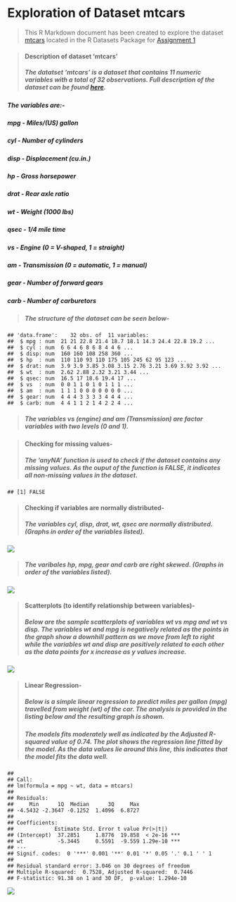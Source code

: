 # Exploration of Dataset **mtcars**

> This R Markdown document has been created to explore the dataset
> [mtcars](https://stat.ethz.ch/R-manual/R-devel/library/datasets/html/00Index.html)
> located in the R Datasets Package for [Assignment
> 1](https://stat545.stat.ubc.ca/evaluation/hw01/hw01/)

> #### **Description of dataset ‘mtcars’**
>
> ##### The datatset **‘mtcars’** is a dataset that contains 11 numeric variables with a total of 32 observations. Full description of the dataset can be found [here](https://stat.ethz.ch/R-manual/R-devel/library/datasets/html/mtcars.html).

##### **The variables are:-**

##### mpg - Miles/(US) gallon

##### cyl - Number of cylinders

##### disp - Displacement (cu.in.)

##### hp - Gross horsepower

##### drat - Rear axle ratio

##### wt - Weight (1000 lbs)

##### qsec - 1/4 mile time

##### vs - Engine (0 = V-shaped, 1 = straight)

##### am - Transmission (0 = automatic, 1 = manual)

##### gear - Number of forward gears

##### carb - Number of carburetors

> ##### The structure of the dataset can be seen below-

    ## 'data.frame':    32 obs. of  11 variables:
    ##  $ mpg : num  21 21 22.8 21.4 18.7 18.1 14.3 24.4 22.8 19.2 ...
    ##  $ cyl : num  6 6 4 6 8 6 8 4 4 6 ...
    ##  $ disp: num  160 160 108 258 360 ...
    ##  $ hp  : num  110 110 93 110 175 105 245 62 95 123 ...
    ##  $ drat: num  3.9 3.9 3.85 3.08 3.15 2.76 3.21 3.69 3.92 3.92 ...
    ##  $ wt  : num  2.62 2.88 2.32 3.21 3.44 ...
    ##  $ qsec: num  16.5 17 18.6 19.4 17 ...
    ##  $ vs  : num  0 0 1 1 0 1 0 1 1 1 ...
    ##  $ am  : num  1 1 1 0 0 0 0 0 0 0 ...
    ##  $ gear: num  4 4 4 3 3 3 3 4 4 4 ...
    ##  $ carb: num  4 4 1 1 2 1 4 2 2 4 ...

> ##### The variables **vs** (engine) and **am** (Transmission) are factor variables with two levels (0 and 1).

> #### **Checking for missing values-**
>
> ##### The ‘anyNA’ function is used to check if the dataset contains any missing values. As the ouput of the function is FALSE, it indicates all non-missing values in the dataset.

    ## [1] FALSE

> #### **Checking if variables are normally distributed-**
>
> ##### The variables **cyl, disp, drat, wt, qsec** are normally distributed. (Graphs in order of the variables listed).

![](md_output_files/figure-markdown_strict/unnamed-chunk-2-1.png)

> ##### The varibales **hp, mpg, gear** and **carb** are right skewed. (Graphs in order of the variables listed).

![](md_output_files/figure-markdown_strict/unnamed-chunk-3-1.png)

> #### **Scatterplots (to identify relationship between variables)-**
>
> ##### Below are the sample scatterplots of variables **wt vs mpg** and **wt vs disp**. The variables **wt** and **mpg** is negatively related as the points in the graph show a downhill pattern as we move from left to right while the variables **wt** and **disp** are positively related to each other as the data points for x increase as y values increase.

![](md_output_files/figure-markdown_strict/unnamed-chunk-4-1.png)

> #### **Linear Regression-**
>
> ##### Below is a simple linear regression to predict miles per gallon (**mpg**) travelled from weight (**wt**) of the car. The analysis is provided in the listing below and the resulting graph is shown.
>
> ##### The models fits moderately well as indicated by the **Adjusted R-squared value** of **0.74**. The plot shows the regression line fitted by the model. As the data values lie around this line, this indicates that the model fits the data well.

    ## 
    ## Call:
    ## lm(formula = mpg ~ wt, data = mtcars)
    ## 
    ## Residuals:
    ##     Min      1Q  Median      3Q     Max 
    ## -4.5432 -2.3647 -0.1252  1.4096  6.8727 
    ## 
    ## Coefficients:
    ##             Estimate Std. Error t value Pr(>|t|)    
    ## (Intercept)  37.2851     1.8776  19.858  < 2e-16 ***
    ## wt           -5.3445     0.5591  -9.559 1.29e-10 ***
    ## ---
    ## Signif. codes:  0 '***' 0.001 '**' 0.01 '*' 0.05 '.' 0.1 ' ' 1
    ## 
    ## Residual standard error: 3.046 on 30 degrees of freedom
    ## Multiple R-squared:  0.7528, Adjusted R-squared:  0.7446 
    ## F-statistic: 91.38 on 1 and 30 DF,  p-value: 1.294e-10

![](md_output_files/figure-markdown_strict/unnamed-chunk-5-1.png)

